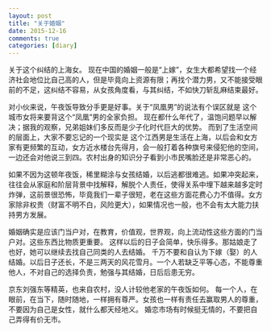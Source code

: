```yaml
---
layout: post
title: "关于婚姻"
date: 2015-12-16
comments: true
categories: [diary]
---
```


关于这个纠结的上海女。 现在中国的婚姻一般是“上嫁”，女生大都希望找一个经济社会地位比自己高的人，但是毕竟向上资源有限；再找个潜力男，又不能接受眼前的不足，这纠结不容易，从女孩角度看，与其纠结，不如快刀斩乱麻结束最好。

对小伙来说，午夜饭导致分手更是好事。关于“凤凰男”的说法有个误区就是 这个城市女将来要背这个“凤凰”男的全家负担。 现在都什么年代了，温饱问题早以解决；据我的观察，兄弟姐妹们多反而是少子化时代巨大的优势。 而到了生活空间的层面上，大家不要忘记的一个现实是 这个江西男是生活在上海，以后会和女方家有更频繁的互动，女方近水楼台先得月，会一般打着各种旗号来侵犯他的空间，一边还会对他说三到四。农村出身的知识分子看到小市民嘴脸还是非常恶心的。

如果不因为这顿年夜饭，稀里糊涂与女孩结婚，以后逃都很难逃。如果冲突起来，往往会从家庭和阶层背景中找解释，解脱个人责任，使得关系中埋下越来越多定时炸弹，这前景很恐怖，毕竟我们一辈子很短，老在这些方面花费心力不值得。女方家除非权贵（财富不明不白，风险更大），如果情况也一般，也不会有太大能力扶持男方发展。

婚姻确实是应该门当户对，在教育，价值观，世界观，向上流动性这些方面的门当户对。这些东西比物质更重要。 这样以后的日子会简单，快乐得多。那姑娘走了也好，她可以继续去找自己同类的人去结婚。 千万不要和自认为下嫁（娶）的人结婚。以后日子还长，不是三两天的风花雪月。一个人若缺乏平等心态，不能尊重他人，不对自己的选择负责，勉强与其结婚，日后后患无穷。

京东刘强东等精英，也来自农村，没人计较他老家的午夜饭如何。 每一个人，在眼前，在当下，随时随地，一样拥有尊严。女孩也一样有责任去赢取男人的尊重，不要因为自己是女性，就什么都天经地义。 婚恋市场有时候挺无情的，不要把自己弄得有价无市。
